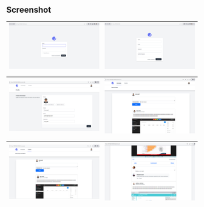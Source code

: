 ## Screenshot
<table>
    <thead>
        <tr>
            <th>
                <img src="screenshots/login.png" alt="user login ss">
            </th>
            <th>
                <img src="screenshots/signup.png" alt="signup ss">
            </th>
        </tr>
    </thead>
</table>

<table>
    <thead>
        <tr>
            <th>
                <img src="screenshots/profile.png" alt="profile">
            </th>
            <th>
                <img src="screenshots/newsfeed.png" alt="newsfeed ss">
            </th>
        </tr>
    </thead>
</table>

<table>
    <thead>
        <tr>
            <th>
                <img src="screenshots/timeline.png" alt="timeline ss">
            </th>
            <th>
                <img src="screenshots/posts.png" alt="posts ss">
            </th>
        </tr>
    </thead>
</table>
